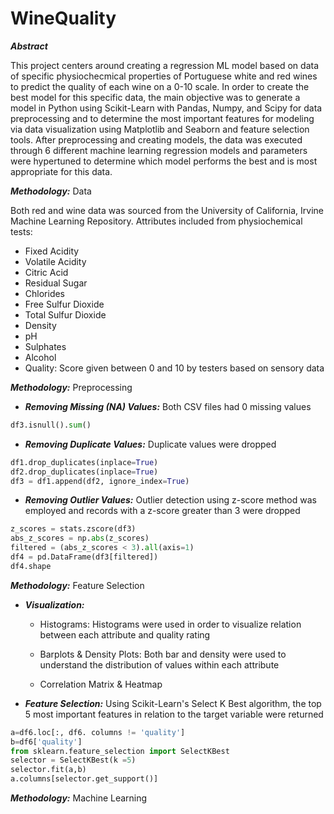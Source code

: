 # WineQuality

**_Abstract_**

This project centers around creating a regression ML model based on data of specific physiochecmical properties of Portuguese white and red wines to predict the quality of each wine on a 0-10 scale. In order to create the best model for this specific data, the main objective was to generate a model in Python using Scikit-Learn with Pandas, Numpy, and Scipy for data preprocessing and to determine the most important features for modeling via data visualization using Matplotlib and Seaborn and feature selection tools. After preprocessing and creating models, the data was executed through 6 different machine learning regression models and parameters were hypertuned to determine which model performs the best and is most appropriate for this data.

**_Methodology:_** Data

Both red and wine data was sourced from the University of California, Irvine Machine Learning Repository. Attributes included from physiochemical tests:
* Fixed Acidity
* Volatile Acidity
* Citric Acid 
* Residual Sugar 
* Chlorides
* Free Sulfur Dioxide
* Total Sulfur Dioxide
* Density
* pH
* Sulphates
* Alcohol
* Quality: Score given between 0 and 10 by testers based on sensory data



**_Methodology:_** Preprocessing


* **_Removing Missing (NA) Values:_**
Both CSV files had 0 missing values
```python
df3.isnull().sum()
```

* **_Removing Duplicate Values:_**
Duplicate values were dropped

```python
df1.drop_duplicates(inplace=True)
df2.drop_duplicates(inplace=True)
df3 = df1.append(df2, ignore_index=True)
```

* **_Removing Outlier Values:_**
Outlier detection using z-score method was employed and records with a z-score greater than 3 were dropped

```python
z_scores = stats.zscore(df3)
abs_z_scores = np.abs(z_scores)
filtered = (abs_z_scores < 3).all(axis=1)
df4 = pd.DataFrame(df3[filtered])
df4.shape
```

**_Methodology:_** Feature Selection 

* **_Visualization:_**
  * Histograms: Histograms were used in order to visualize relation between each attribute and quality rating



  * Barplots & Density Plots: Both bar and density were used to understand the distribution of values within each attribute



  * Correlation Matrix & Heatmap

* **_Feature Selection:_**
Using Scikit-Learn's Select K Best algorithm, the top 5 most important features in relation to the target variable were returned 


```python
a=df6.loc[:, df6. columns != 'quality']
b=df6['quality']
from sklearn.feature_selection import SelectKBest
selector = SelectKBest(k =5)
selector.fit(a,b)
a.columns[selector.get_support()]
```

**_Methodology:_** Machine Learning  




